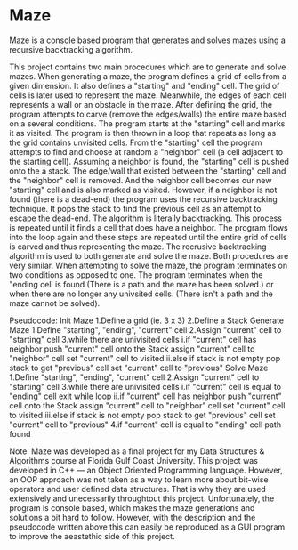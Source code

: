 # Maze
Maze is a console based program that generates and solves mazes using a recursive backtracking algorithm.

This project contains two main procedures which are to generate and solve mazes. When generating a maze, the program defines a grid of cells from a given dimension. It also defines a "starting" and "ending" cell. The grid of cells is later used to represent the maze. Meanwhile, the edges of each cell represents a wall or an obstacle in the maze. After defining the grid, the program attempts to carve (remove the edges/walls) the entire maze based on a several conditions. The program starts at the "starting" cell and marks it as visited. The program is then thrown in a loop that repeats as long as the grid contains unvisited cells. From the "starting" cell the program attempts to find and choose at random a "neighbor" cell (a cell adjacent to the starting cell). Assuming a neighbor is found, the "starting" cell is pushed onto the a stack. The edge/wall that existed between the "starting" cell and the "neighbor" cell is removed. And the neighbor cell becomes our new "starting" cell and is also marked as visited. However, if a neighbor is not found (there is a dead-end) the program uses the recursive backtracking technique. It pops the stack to find the previous cell as an attempt to escape the dead-end. The algorithm is literally backtracking. This process is repeated until it finds a cell that does have a neighbor. The program flows into the loop again and these steps are repeated until the entire grid of cells is carved and thus representing the maze.
The recrusive backtracking algorithm is used to both generate and solve the maze. Both procedures are very similar. When attempting to solve the maze, the program terminates on two conditions as opposed to one. The program terminates when the "ending cell is found (There is a path and the maze has been solved.) or when there are no longer any univsited cells. (There isn't a path and the maze cannot be solved).

Pseudocode:
Init Maze
1.Define a grid (ie. 3 x 3)
2.Define a Stack
Generate Maze
1.Define "starting", "ending", "current" cell
2.Assign "current" cell to "starting" cell
3.while there are univisited cells
  i.if "current" cell has neighbor
      push "current" cell onto the Stack
      assign "current" cell to "neighbor" cell
      set "current" cell to visited
  ii.else if stack is not empty
      pop stack to get "previous" cell
      set "current" cell to "previous"
Solve Maze
1.Define "starting", "ending", "current" cell
2.Assign "current" cell to "starting" cell
3.while there are univisited cells
  i.if "current" cell is equal to "ending" cell
      exit while loop
  ii.if "current" cell has neighbor
      push "current" cell onto the Stack
      assign "current" cell to "neighbor" cell
      set "current" cell to visited
  iii.else if stack is not empty
      pop stack to get "previous" cell
      set "current" cell to "previous"
 4.if "current" cell is equal to "ending" cell
      path found

Note: Maze was developed as a final project for my Data Structures & Algorithms course at Florida Gulf Coast University. This project was developed in C++ — an Object Oriented Programming language. However, an OOP approach was not taken as a way to learn more about bit-wise operators and user defined data structures. That is why they are used extensively and unecessarily throughtout this project. Unfortunately, the program is console based, which makes the maze generations and solutions a bit hard to follow. However, with the description and the pseudocode written above this can easily be reproduced as a GUI program to improve the aeastethic side of this project.

